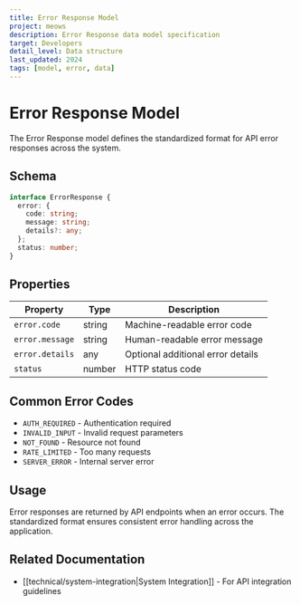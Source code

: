 ```yaml
---
title: Error Response Model
project: meows
description: Error Response data model specification
target: Developers
detail_level: Data structure
last_updated: 2024
tags: [model, error, data]
---
```


# Error Response Model

The Error Response model defines the standardized format for API error responses across the system.

## Schema

```typescript
interface ErrorResponse {
  error: {
    code: string;
    message: string;
    details?: any;
  };
  status: number;
}
```

## Properties

| Property        | Type   | Description                       |
| --------------- | ------ | --------------------------------- |
| `error.code`    | string | Machine-readable error code       |
| `error.message` | string | Human-readable error message      |
| `error.details` | any    | Optional additional error details |
| `status`        | number | HTTP status code                  |

## Common Error Codes

- `AUTH_REQUIRED` - Authentication required
- `INVALID_INPUT` - Invalid request parameters
- `NOT_FOUND` - Resource not found
- `RATE_LIMITED` - Too many requests
- `SERVER_ERROR` - Internal server error

## Usage

Error responses are returned by API endpoints when an error occurs. The standardized format ensures consistent error handling across the application.

## Related Documentation

- [[technical/system-integration|System Integration]] - For API integration guidelines
